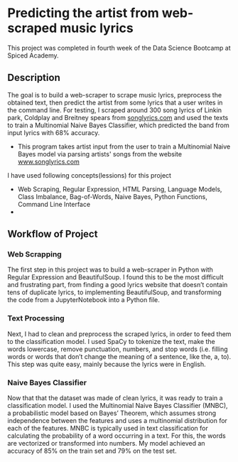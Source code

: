 # Predicting the artist from web-scraped music lyrics

This project was completed in fourth week of the Data Science Bootcamp at Spiced Academy.

## Description
The goal is to build a web-scraper to scrape music lyrics, preprocess the obtained text, then predict the artist from some lyrics that a user writes in the command line. For testing, I scraped around 300 song lyrics of Linkin park, Coldplay and Breitney spears from [songlyrics.com](www.songlyrics.com) and used the texts to train a Multinomial Naive Bayes Classifier, which predicted the band from input lyrics with 68% accuracy.

- This program takes artist input from the user to train a Multinomial Naive Bayes model via parsing artists' songs from the website www.songlyrics.com

I have used following concepts(lessions) for this project
- Web Scraping, Regular Expression, HTML Parsing, Language Models, Class Imbalance, Bag-of-Words, Naive Bayes, Python Functions, Command Line Interface
- 
## Workflow of Project

### Web Scrapping
The first step in this project was to build a web-scraper in Python with Regular Expression and BeautifulSoup. I found this to be the most difficult and frustrating part, from finding a good lyrics website that doesn’t contain tens of duplicate lyrics, to implementing BeautifulSoup, and transforming the code from a JupyterNotebook into a Python file.

### Text Processing
Next, I had to clean and preprocess the scraped lyrics, in order to feed them to the classification model. I used SpaCy to tokenize the text, make the words lowercase, remove punctuation, numbers, and stop words (i.e. filling words or words that don’t change the meaning of a sentence, like the, a, to). This step was quite easy, mainly because the lyrics were in English.

### Naive Bayes Classifier
Now that that the dataset was made of clean lyrics, it was ready to train a classification model. I used the Multinomial Naive Bayes Classifier (MNBC), a probabilistic model based on Bayes’ Theorem, which assumes strong independence between the features and uses a multinomial distribution for each of the features. MNBC is typically used in text classification for calculating the probability of a word occurring in a text. For this, the words are vectorized or transformed into numbers. My model achieved an accuracy of 85% on the train set and 79% on the test set.
